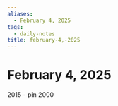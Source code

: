 ```yaml
---
aliases:
  - February 4, 2025
tags:
  - daily-notes
title: february-4,-2025
---
```


# February 4, 2025
2015 - pin 2000
